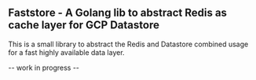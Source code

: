 ## Faststore - A Golang lib to abstract Redis as cache layer for GCP Datastore

This is a small library to abstract the Redis and Datastore combined usage for a fast highly available data layer.

-- work in progress --